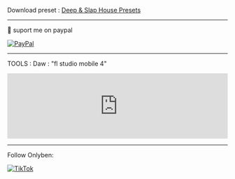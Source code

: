 Download preset :
<a href="https://carapedi.id/64NBE5Ro" target="_blank">Deep & Slap House Presets</a>

---
📩 suport me on paypal

[![PayPal](https://img.shields.io/badge/PayPal-00457C?style=for-the-badge&logo=paypal&logoColor=white)](https://www.paypal.me/benisulistiyanto)

---

TOOLS :
Daw : "fl studio mobile 4"

<iframe style="width: 100% !important;height: auto;" src="https://www.youtube.com/embed/wWWLlxDXdIo?si=sCEQ0CWA6zETscjd" title="YouTube video player" frameborder="0" allow="accelerometer; autoplay; clipboard-write; encrypted-media; gyroscope; picture-in-picture; web-share" allowfullscreen></iframe>

---

Follow Onlyben:

[![TikTok](https://img.shields.io/badge/TikTok-%23000000.svg?style=for-the-badge&logo=TikTok&logoColor=white)](https://www.youtube.com/redirect?event=video_description&redir_token=QUFFLUhqbEs5ZGpUY09fRzNkOFRNRHJnQWN5U0d4WHNkQXxBQ3Jtc0tsbGR0NXRVVGxMbFhRM1dHOVgyUFMxUm5sT0w2eVI3NWVfUXIweGlYVGRab21vNG9HSGtlVWo1ampwLVFVRmhBUVVlYzZ3TlFFUHU5SUpFUl90bFJtNjVzMTZFVm9FaW5UanZYWVZOOE95UG9PTHpGdw&q=https%3A%2F%2Fwww.tiktok.com%2F%40_onlyben_&v=wWWLlxDXdIo)
